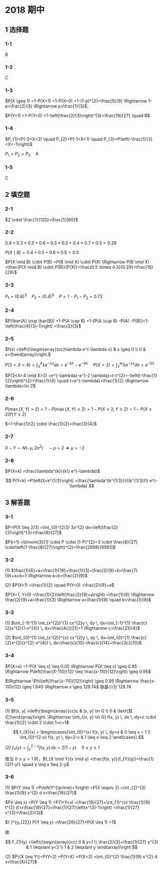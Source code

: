 # 2018 期中

## 1 选择题

### 1-1
B

### 1-2
C

### 1-3
$P(X \geq 1) =1-P(X<1) =1-P(X=0) =1-(1-p)^{2}=\frac{5}{9} \Rightarrow 1-p=\frac{2}{3} \Rightarrow p=\frac{1}{3}$,

$P(Y=1) =1-P(Y=0) =1-\left(\frac{2}{3}\right)^{3}=\frac{19}{27} \quad B$

### 1-4
$P_{1}=P(-2<X<2) \quad P_{2}=P(-1<X<1) \quad P_{3}=P\left(-\frac{1}{3}<X<-1\right)$

$P_{1}>P_{2}>P_{3} \quad A$

### 1-5
C

## 2 填空题

### 2-1
$2 \cdot \frac{1}{120}=\frac{1}{60}$

### 2-2
$0.4 \times 0.3 \times 0.5+0.6 \times 0.3 \times 0.5+0.4 \times 0.7 \times 0.5=0.29$

$P(X \mid B) =0.4 \times 0.5+0.6 \times 0.5=0.5$

$P(X \mid B) \cdot P(B) =P(B \mid X) \cdot P(X) \Rightarrow P(B \mid X) =\frac{P(X \mid B) \cdot P(B)}{P(X)}=\frac{0.5 \times 0.3}{0.29}=\frac{15}{29}$

### 2-3
$P_{1}=(0.6) ^{3} \quad P_{2}=(0.4) ^{3} \quad P=1-P_{1}-P_{2}=0.72$

### 2-4
$P(\bar{A} \cup \bar{B}) =1-P(A \cap B) =1-[P(A \cup B) -P(A) -P(B)]=1-\left(\frac{4}{3}-1\right) =\frac{2}{3}$

### 2-5
$f(x) =\left\{\begin{array}{cc}\lambda e^{-\lambda x} & x \geq 0 \\ 0 & x<0\end{array}\right.$

$P(3<X<4) =\int_{3}^{4} \lambda e^{-\lambda x} dx=e^{-3 \lambda}-e^{-4 \lambda} \quad P(X>2) =\int_{2}^{\infty} \lambda e^{-\lambda x} dx=e^{-2 \lambda}$

$P(3<X<4 \mid X>2) =e^{-\lambda}-e^{-2 \lambda}=t-t^{2}=-\left(t-\frac{1}{2}\right)^{2}+\frac{1}{4} \quad t=e^{-\lambda}=\frac{1}{2} \Rightarrow \lambda=\ln 2$

### 2-6
$P(\max (X, Y) >2) =1-P(\max (X, Y) \leq 2) =1-P(X \leq 2, Y \leq 2) =1-P(X \leq 2) P(Y \leq 2)$

$=1-\frac{1}{2} \cdot \frac{1}{2}=\frac{3}{4}$

### 2-7
$X-Y \sim N(-\mu, 2\sigma^{2}) \quad -\mu=2 \Rightarrow \mu=-2$

### 2-8
$P(X=k) =\frac{\lambda^{k}}{k!} e^{-\lambda}$

$$
P(Y=k) =P\left(X=k^{1/3}\right) =\frac{\lambda^{k^{1/3}}}{(k^{1/3})!} e^{-\lambda}
$$

## 3 解答题

### 3-1

$P=P(X \leq 2/3) =\int_{0}^{2/3} 3x^{2} dx=\left(\frac{2}{3}\right)^{3}=\frac{8}{27}$

$P(i=1) =\binom{3}{1} \cdot P \cdot (1-P)^{2}=3 \cdot \frac{8}{27} \cdot\left(1-\frac{8}{27}\right)^{2}=\frac{2888}{6561}$

### 3-2

(1) $\frac{1}{6}+a+\frac{1}{18}+\frac{1}{3}+\frac{2}{9}+b=\frac{7}{9}+a+b=1 \Rightarrow a+b=\frac{2}{9}$

(2) $P(X=1) =\frac{1}{2} \quad P(Y=0) =\frac{2}{9}+a$

$P(X=1, Y=0) =\frac{1}{2}\left(\frac{2}{9}+a\right) =\frac{1}{6} \Rightarrow \frac{2}{9}+a=\frac{1}{3} \Rightarrow a=\frac{1}{9} \quad b=\frac{1}{9}$

### 3-3

(1) $\int_{-1}^{1} \int_{x^{2}}^{1} cx^{2}y \, dy \, dx=\int_{-1}^{1} \frac{c}{2}x^{2}(1-x^{4}) \, dx=\frac{4c}{21}=1 \Rightarrow c=\frac{21}{4}$

(2) $\int_{0}^{1} \int_{x^{2}}^{x} cx^{2}y \, dy \, dx=\int_{0}^{1} \frac{c}{2}x^{2}(x^{2}-x^{4}) \, dx=\frac{c}{10}-\frac{c}{14}=\frac{3c}{70}$

### 3-4

$P(X>x) =1-P(X \leq x) \leq 0.05 \Rightarrow P(X \leq x) \geq 0.95 \Rightarrow P\left(\frac{X-110}{12} \leq \frac{x-110}{12}\right) \geq 0.95$

$\Rightarrow \Phi\left(\frac{x-110}{12}\right) \geq 0.95 \Rightarrow \frac{x-110}{12} \geq 1.645 \Rightarrow x \geq 129.74$ 故最小为 129.74

### 3-5

(1) $f(x, y) =\left\{\begin{array}{cc}c & (x, y) \in G \\ 0 & \text{其它}\end{array}\right. \Rightarrow \iint_{(x, y) \in G} f(x, y) \, dx \, dy=c \cdot \frac{1}{2} \cdot 2 \cdot 1=c=1$

$$
f_{X}(x) = \begin{cases}\int_{0}^{x} f(x, y) \, dy=x & 0 \leq x < 1 \\ \int_{0}^{2-x} f(x, y) \, dy=2-x & 1 \leq x \leq 2 \end{cases}
$$

(2) $f_{Y}(y) =\int_{y}^{2-y} f(x, y) \, dx=2(1-y) \quad 0 \leq y \leq 1$

故当 $0 \leq y < 1$ 时，$f_{X \mid Y}(x \mid y) =\frac{f(x, y)}{f_{Y}(y)}=\frac{1}{2(1-y)} \quad y \leq x \leq 2-y$

### 3-6

(1) $P(Y \leq 1) =P\left(Y^{\prime}=1\right) =P(X \equiv 2) =\int_{2}^{3} \frac{1}{9} x^{2} d x=\frac{19}{27}$

$P(i \leq x) =P(Y \leq 1) +P(1<Y<x) =\frac{19}{27}+\int_{1}^{x} \frac{1}{9} t^{2} d t=\frac{19}{27}+\frac{1}{27}\left(x^{3}-1\right) =\frac{1}{27} x^{3}+\frac{2}{3}$

${ }^{y_{22}} P(Y \leq y) =\frac{26}{27}+P(X \leq 1) =1$

故

$$
F_{1}(y) =\left\{\begin{array}{cc}
0 & y<1 \\
\frac{2}{3}+\frac{1}{27} y^{3} & 1 \leqslant y<2 \\
1 & 2 \leqslant y
\end{array}\right
$$

(2) $P\{X \leq Y\}=P(Y=2) +P(Y=X) =P(X<2) =\int_{0}^{2} \frac{1}{9} x^{2} d x=\frac{8}{27}$
